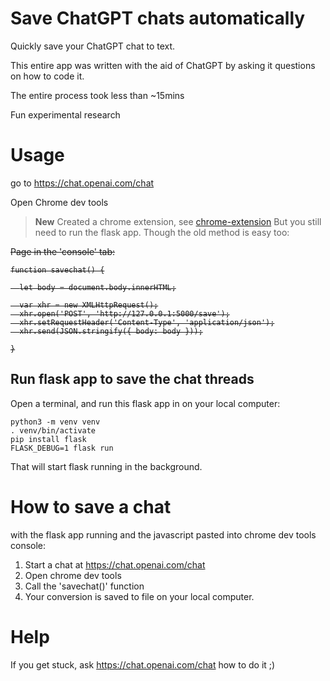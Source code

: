 # Save ChatGPT chats automatically

Quickly save your ChatGPT chat to text.

This entire app was written with the aid of ChatGPT by asking 
it questions on how to code it. 

The entire process took less than ~15mins

Fun experimental research

# Usage


go to https://chat.openai.com/chat

Open Chrome dev tools

> **New** Created a chrome extension, see [chrome-extension](./chrome-extension)
> But you still need to run the flask app. Though the old method is easy too:

<strike>
Page in the 'console' tab:

```
function savechat() {

  let body = document.body.innerHTML;

  var xhr = new XMLHttpRequest();
  xhr.open('POST', 'http://127.0.0.1:5000/save');
  xhr.setRequestHeader('Content-Type', 'application/json');
  xhr.send(JSON.stringify({ body: body }));

}
```

</strike>

## Run flask app to save the chat threads
Open a terminal, and run this flask app in on your local computer:

```
python3 -m venv venv
. venv/bin/activate
pip install flask
FLASK_DEBUG=1 flask run
```
That will start flask running in the background.

# How to save a chat

with the flask app running and the javascript pasted into chrome dev tools console:

1. Start a chat at https://chat.openai.com/chat
2. Open chrome dev tools
3. Call the 'savechat()' function
4. Your conversion is saved to file on your local computer.


# Help

If you get stuck, ask https://chat.openai.com/chat how to do it ;) 
